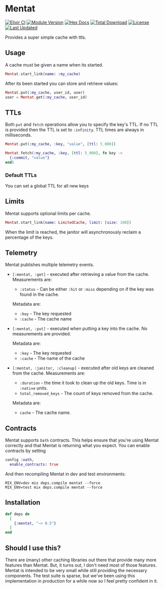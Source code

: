 # Mentat

<!--MDOC !-->

[![Elixir CI](https://github.com/keathley/mentat/workflows/Elixir%20CI/badge.svg)](https://github.com/keathley/mentat/actions)
[![Module Version](https://img.shields.io/hexpm/v/mentat.svg)](https://hex.pm/packages/mentat)
[![Hex Docs](https://img.shields.io/badge/hex-docs-lightgreen.svg)](https://hexdocs.pm/mentat/)
[![Total Download](https://img.shields.io/hexpm/dt/mentat.svg)](https://hex.pm/packages/mentat)
[![License](https://img.shields.io/hexpm/l/mentat.svg)](https://github.com/keathley/mentat/blob/main/LICENSE.md)
[![Last Updated](https://img.shields.io/github/last-commit/keathley/mentat.svg)](https://github.com/keathley/mentat/commits/main)

Provides a super simple cache with ttls.

## Usage

A cache must be given a name when its started.

```elixir
Mentat.start_link(name: :my_cache)
```

After its been started you can store and retrieve values:

```elixir
Mentat.put(:my_cache, user_id, user)
user = Mentat.get(:my_cache, user_id)
```

## TTLs

Both `put` and `fetch` operations allow you to specify the key's TTL. If no
TTL is provided then the TTL is set to `:infinity`. TTL times are always
in milliseconds.

```elixir
Mentat.put(:my_cache, :key, "value", [ttl: 5_000])

Mentat.fetch(:my_cache, :key, [ttl: 5_000], fn key ->
  {:commit, "value"}
end)
```

### Default TTLs

You can set a global TTL for all new keys

## Limits

Mentat supports optional limits per cache.

```elixir
Mentat.start_link(name: LimitedCache, limit: [size: 100])
```

When the limit is reached, the janitor will asynchronously reclaim a percentage of the keys.

## Telemetry

Mentat publishes multiple telemetry events.

  * `[:mentat, :get]` - executed after retrieving a value from the cache.
    Measurements are:

    * `:status` - Can be either `:hit` or `:miss` depending on if the key was
      found in the cache.

    Metadata are:

      * `:key` - The key requested
      * `:cache` - The cache name

  * `[:mentat, :put]` - executed when putting a key into the cache. No
    measurements are provided.

    Metadata are:

      * `:key` - The key requested
      * `:cache` - The name of the cache

  * `[:mentat, :janitor, :cleanup]` - executed after old keys are cleaned
    from the cache. Measurements are:

    * `:duration` - the time it took to clean up the old keys. Time is
      in `:native` units.
    * `total_removed_keys` - The count of keys removed from the cache.

    Metadata are:

      * `cache` - The cache name.

## Contracts

Mentat supports `Oath` contracts. This helps ensure that you're using Mentat correctly
and that Mentat is returning what you expect. You can enable contracts by setting

```elixir
config :oath,
  enable_contracts: true
```

And then recompiling Mentat in dev and test environments:

```
MIX_ENV=dev mix deps.compile mentat --force
MIX_ENV=test mix deps.compile mentat --force
```

## Installation

```elixir
def deps do
  [
    {:mentat, "~> 0.5"}
  ]
end
```

## Should I use this?

There are (many) other caching libraries out there that provide many more features
than Mentat. But, it turns out, I don't need most of those features. Mentat is
intended to be very small while still providing the necessary components. The
test suite is sparse, but we've been using this implementation in production
for a while now so I feel pretty confident in it.
